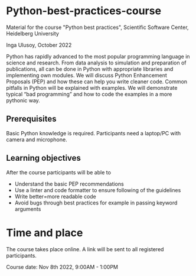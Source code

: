 # Python-best-practices-course
Material for the course "Python best practices", Scientific Software Center, Heidelberg University

Inga Ulusoy, October 2022

Python has rapidly advanced to the most popular programming language in science and
research. From data analysis to simulation and preparation of publications, all can be done in
Python with appropriate libraries and implementing own modules. We will discuss Python
Enhancement Proposals (PEP) and how these can help you write cleaner code. Common
pitfalls in Python will be explained with examples. We will demonstrate typical “bad
programming” and how to code the examples in a more pythonic way.

## Prerequisites
Basic Python knowledge is required. Participants need a laptop/PC with camera and
microphone.

## Learning objectives
After the course participants will be able to
- Understand the basic PEP recommendations
- Use a linter and code formatter to ensure following of the guidelines
- Write better=more readable code
- Avoid bugs through best practices for example in passing keyword arguments

# Time and place
The course takes place online. A link will be sent to all registered participants.

Course date: Nov 8th 2022, 9:00AM - 1:00PM 
